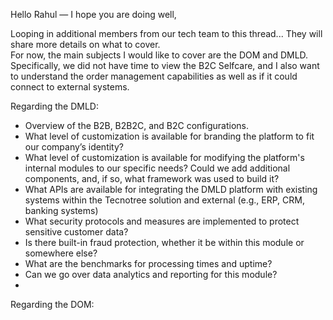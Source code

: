 Hello Rahul — I hope you are doing well,

Looping in additional members from our tech team to this thread... They will share more details on what to cover. 
\
For now, the main subjects I would like to cover are the DOM and DMLD. Specifically, we did not have time to view the B2C Selfcare, and I also want to understand the order management capabilities as well as if it could connect to external systems. 

Regarding the DMLD:
- Overview of the B2B, B2B2C, and B2C configurations.
- What level of customization is available for branding the platform to fit our company’s identity?
- What level of customization is available for modifying the platform's internal modules to our specific needs? Could we add additional components, and, if so, what framework was used to build it?
- What APIs are available for integrating the DMLD platform with existing systems within the Tecnotree solution and external  (e.g., ERP, CRM, banking systems)
- What security protocols and measures are implemented to protect sensitive customer data?
- Is there built-in fraud protection, whether it be within this module or somewhere else?
- What are the benchmarks for processing times and uptime?
- Can we go over data analytics and reporting for this module?
- 

Regarding the DOM: